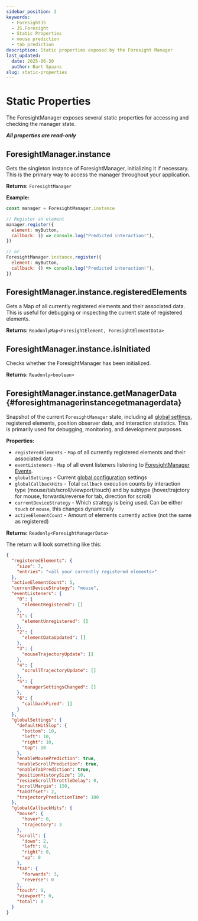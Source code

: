 ```yaml
---
sidebar_position: 2
keywords:
  - ForesightJS
  - JS.Foresight
  - Static Properties
  - mouse prediction
  - tab prediction
description: Static properties exposed by the Foresight Manager
last_updated:
  date: 2025-06-30
  author: Bart Spaans
slug: static-properties
---
```


# Static Properties

The ForesightManager exposes several static properties for accessing and checking the manager state.

**_All properties are read-only_**

## ForesightManager.instance

Gets the singleton instance of ForesightManager, initializing it if necessary. This is the primary way to access the manager throughout your application.

**Returns:** `ForesightManager`

**Example:**

```javascript
const manager = ForesightManager.instance

// Register an element
manager.register({
  element: myButton,
  callback: () => console.log("Predicted interaction!"),
})

// or
ForesightManager.instance.register({
  element: myButton,
  callback: () => console.log("Predicted interaction!"),
})
```

## ForesightManager.instance.registeredElements

Gets a Map of all currently registered elements and their associated data. This is useful for debugging or inspecting the current state of registered elements.

**Returns:** `ReadonlyMap<ForesightElement, ForesightElementData>`

## ForesightManager.instance.isInitiated

Checks whether the ForesightManager has been initialized.

**Returns:** `Readonly<boolean>`

## ForesightManager.instance.getManagerData {#foresightmanagerinstancegetmanagerdata}

Snapshot of the current `ForesightManager` state, including all [global settings](/docs/configuration/global-settings), registered elements, position observer data, and interaction statistics. This is primarily used for debugging, monitoring, and development purposes.

**Properties:**

- `registeredElements` - `Map` of all currently registered elements and their associated data
- `eventListeners` - `Map` of all event listeners listening to [ForesightManager Events](/docs/events).
- `globalSettings` - Current [global configuration](/docs/configuration/global-settings) settings
- `globalCallbackHits` - Total `callback` execution counts by interaction type (mouse/tab/scroll/viewport/touch) and by subtype (hover/trajctory for mouse, forwards/reverse for tab, direction for scroll)
- `currentDeviceStrategy` - Which strategy is being used. Can be either `touch` or `mouse`, this changes dynamically
- `activeElementCount` - Amount of elements currently active (not the same as registered)

**Returns:** `Readonly<ForesightManagerData>`

The return will look something like this:

```json
{
  "registeredElements": {
    "size": 7,
    "entries": "<all your currently registered elements>"
  },
  "activeElementCount": 5,
  "currentDeviceStrategy": "mouse",
  "eventListeners": {
    "0": {
      "elementRegistered": []
    },
    "1": {
      "elementUnregistered": []
    },
    "2": {
      "elementDataUpdated": []
    },
    "3": {
      "mouseTrajectoryUpdate": []
    },
    "4": {
      "scrollTrajectoryUpdate": []
    },
    "5": {
      "managerSettingsChanged": []
    },
    "6": {
      "callbackFired": []
    }
  },
  "globalSettings": {
    "defaultHitSlop": {
      "bottom": 10,
      "left": 10,
      "right": 10,
      "top": 10
    },
    "enableMousePrediction": true,
    "enableScrollPrediction": true,
    "enableTabPrediction": true,
    "positionHistorySize": 10,
    "resizeScrollThrottleDelay": 0,
    "scrollMargin": 150,
    "tabOffset": 2,
    "trajectoryPredictionTime": 100
  },
  "globalCallbackHits": {
    "mouse": {
      "hover": 0,
      "trajectory": 3
    },
    "scroll": {
      "down": 2,
      "left": 0,
      "right": 0,
      "up": 0
    },
    "tab": {
      "forwards": 3,
      "reverse": 0
    },
    "touch": 0,
    "viewport": 0,
    "total": 8
  }
}
```
